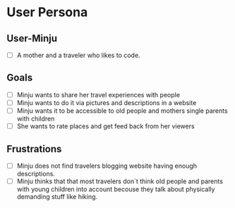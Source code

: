 # User Persona

## User-Minju

- [ ] A mother and a traveler who likes to code.

## Goals

- [ ] Minju wants to share her travel experiences with people
- [ ] Minju wants to do it via pictures and descriptions in a website
- [ ] Minju wants it to be accessible to old people and mothers single parents with children
- [ ] She wants to rate places and get feed back from her viewers

## Frustrations

- [ ] Minju does not find travelers blogging website having enough descriptions.
- [ ] Minju thinks that that most travelers don`t think old people and parents with young children into account becouse they talk about physically demanding stuff like hiking.
